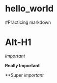 # hello_world


#Practicing markdown 

Alt-H1
======


*Important*

**Really Important**

**Super _important_

